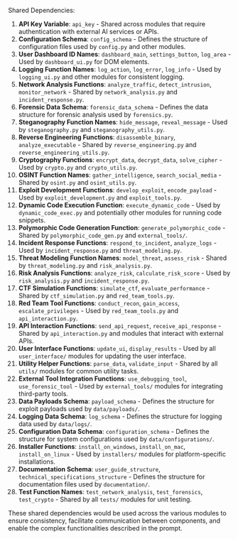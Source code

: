 Shared Dependencies:

1. **API Key Variable**: `api_key` - Shared across modules that require authentication with external AI services or APIs.
2. **Configuration Schema**: `config_schema` - Defines the structure of configuration files used by `config.py` and other modules.
3. **User Dashboard ID Names**: `dashboard_main`, `settings_button`, `log_area` - Used by `dashboard_ui.py` for DOM elements.
4. **Logging Function Names**: `log_action`, `log_error`, `log_info` - Used by `logging_ui.py` and other modules for consistent logging.
5. **Network Analysis Functions**: `analyze_traffic`, `detect_intrusion`, `monitor_network` - Shared by `network_analysis.py` and `incident_response.py`.
6. **Forensic Data Schema**: `forensic_data_schema` - Defines the data structure for forensic analysis used by `forensics.py`.
7. **Steganography Function Names**: `hide_message`, `reveal_message` - Used by `steganography.py` and `steganography_utils.py`.
8. **Reverse Engineering Functions**: `disassemble_binary`, `analyze_executable` - Shared by `reverse_engineering.py` and `reverse_engineering_utils.py`.
9. **Cryptography Functions**: `encrypt_data`, `decrypt_data`, `solve_cipher` - Used by `crypto.py` and `crypto_utils.py`.
10. **OSINT Function Names**: `gather_intelligence`, `search_social_media` - Shared by `osint.py` and `osint_utils.py`.
11. **Exploit Development Functions**: `develop_exploit`, `encode_payload` - Used by `exploit_development.py` and `exploit_tools.py`.
12. **Dynamic Code Execution Function**: `execute_dynamic_code` - Used by `dynamic_code_exec.py` and potentially other modules for running code snippets.
13. **Polymorphic Code Generation Function**: `generate_polymorphic_code` - Shared by `polymorphic_code_gen.py` and `external_tools/`.
14. **Incident Response Functions**: `respond_to_incident`, `analyze_logs` - Used by `incident_response.py` and `threat_modeling.py`.
15. **Threat Modeling Function Names**: `model_threat`, `assess_risk` - Shared by `threat_modeling.py` and `risk_analysis.py`.
16. **Risk Analysis Functions**: `analyze_risk`, `calculate_risk_score` - Used by `risk_analysis.py` and `incident_response.py`.
17. **CTF Simulation Functions**: `simulate_ctf`, `evaluate_performance` - Shared by `ctf_simulation.py` and `red_team_tools.py`.
18. **Red Team Tool Functions**: `conduct_recon`, `gain_access`, `escalate_privileges` - Used by `red_team_tools.py` and `api_interaction.py`.
19. **API Interaction Functions**: `send_api_request`, `receive_api_response` - Shared by `api_interaction.py` and modules that interact with external APIs.
20. **User Interface Functions**: `update_ui`, `display_results` - Used by all `user_interface/` modules for updating the user interface.
21. **Utility Helper Functions**: `parse_data`, `validate_input` - Shared by all `utils/` modules for common utility tasks.
22. **External Tool Integration Functions**: `use_debugging_tool`, `use_forensic_tool` - Used by `external_tools/` modules for integrating third-party tools.
23. **Data Payloads Schema**: `payload_schema` - Defines the structure for exploit payloads used by `data/payloads/`.
24. **Logging Data Schema**: `log_schema` - Defines the structure for logging data used by `data/logs/`.
25. **Configuration Data Schema**: `configuration_schema` - Defines the structure for system configurations used by `data/configurations/`.
26. **Installer Functions**: `install_on_windows`, `install_on_mac`, `install_on_linux` - Used by `installers/` modules for platform-specific installations.
27. **Documentation Schema**: `user_guide_structure`, `technical_specifications_structure` - Defines the structure for documentation files used by `documentation/`.
28. **Test Function Names**: `test_network_analysis`, `test_forensics`, `test_crypto` - Shared by all `tests/` modules for unit testing.

These shared dependencies would be used across the various modules to ensure consistency, facilitate communication between components, and enable the complex functionalities described in the prompt.